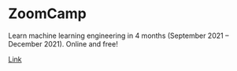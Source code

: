 # ZoomCamp
Learn machine learning engineering in 4 months (September 2021 – December 2021). Online and free!

[Link](https://github.com/alexeygrigorev/mlbookcamp-code/tree/master/course-zoomcamp)